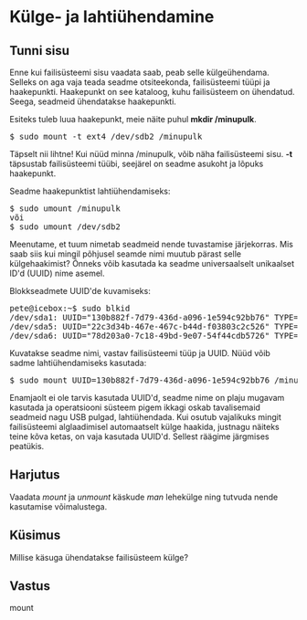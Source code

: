 ﻿# Külge- ja lahtiühendamine

## Tunni sisu

Enne kui failisüsteemi sisu vaadata saab, peab selle külgeühendama. Selleks on aga vaja teada seadme otsiteekonda, failisüsteemi tüüpi ja haakepunkti. Haakepunkt on see kataloog, kuhu failisüsteem on ühendatud. Seega, seadmeid ühendatakse haakepunkti.

Esiteks tuleb luua haakepunkt, meie näite puhul <b>mkdir /minupulk</b>.

<pre>$ sudo mount -t ext4 /dev/sdb2 /minupulk</pre>

Täpselt nii lihtne! Kui nüüd minna /minupulk, võib näha failisüsteemi sisu. <b>-t</b> täpsustab failisüsteemi tüübi, seejärel on seadme asukoht ja lõpuks haakepunkt.

Seadme haakepunktist lahtiühendamiseks:

<pre>$ sudo umount /minupulk 
või 
$ sudo umount /dev/sdb2</pre>

Meenutame, et tuum nimetab seadmeid nende tuvastamise järjekorras. Mis saab siis kui mingil põhjusel seamde nimi muutub pärast selle külgehaakimist? Õnneks võib kasutada ka seadme universaalselt unikaalset ID'd (UUID) nime asemel.

Blokkseadmete UUID'de kuvamiseks:

<pre>
pete@icebox:~$ sudo blkid
/dev/sda1: UUID="130b882f-7d79-436d-a096-1e594c92bb76" TYPE="ext4" 
/dev/sda5: UUID="22c3d34b-467e-467c-b44d-f03803c2c526" TYPE="swap" 
/dev/sda6: UUID="78d203a0-7c18-49bd-9e07-54f44cdb5726" TYPE="xfs" 
</pre>

Kuvatakse seadme nimi, vastav failisüsteemi tüüp ja UUID. Nüüd võib sadme lahtiühendamiseks kasutada:

<pre>$ sudo mount UUID=130b882f-7d79-436d-a096-1e594c92bb76 /minupulk</pre>

Enamjaolt ei ole tarvis kasutada UUID'd, seadme nime on plaju mugavam kasutada ja operatsiooni süsteem pigem ikkagi oskab tavalisemaid seadmeid nagu USB pulgad, lahtiühendada. Kui osutub vajalikuks mingit failisüsteemi alglaadimisel automaatselt külge haakida, justnagu näiteks teine kõva ketas, on vaja kasutada UUID'd. Sellest räägime järgmises peatükis.

## Harjutus

Vaadata *mount* ja *unmount* käskude *man* lehekülge ning tutvuda nende kasutamise võimalustega.

## Küsimus

Millise käsuga ühendatakse failisüsteem külge?

## Vastus

mount
